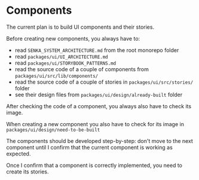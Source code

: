 # Components

The current plan is to build UI components and their stories.

Before creating new components, you always have to:

- read `SENKA_SYSTEM_ARCHITECTURE.md` from the root monorepo folder
- read `packages/ui/UI_ARCHITECTURE.md`
- read `packages/ui/STORYBOOK_PATTERNS.md`
- read the source code of a couple of components from `packages/ui/src/lib/components/`
- read the source code of a couple of stories in `packages/ui/src/stories/` folder
- see their design files from `packages/ui/design/already-built` folder

After checking the code of a component, you always also have to check its image.

When creating a new component you also have to check for its image in `packages/ui/design/need-to-be-built`

The components should be developed step-by-step: don't move to the next component until I confirm that the current
component is working as expected.

Once I confirm that a component is correctly implemented, you need to create its stories.
